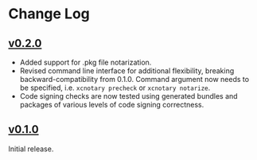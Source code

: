 # Change Log



## [v0.2.0](https://github.com/akeru-inc/xcnotary/releases/tag/v0.2.0)

* Added support for .pkg file notarization.
* Revised command line interface for additional flexibility, breaking backward-compatibility from 0.1.0. Command argument now needs to be specified, i.e. `xcnotary precheck` or `xcnotary notarize`.
* Code signing checks are now tested using generated bundles and packages of various levels of code signing correctness.

## [v0.1.0](https://github.com/akeru-inc/xcnotary/releases/tag/v0.1.0)

Initial release.
